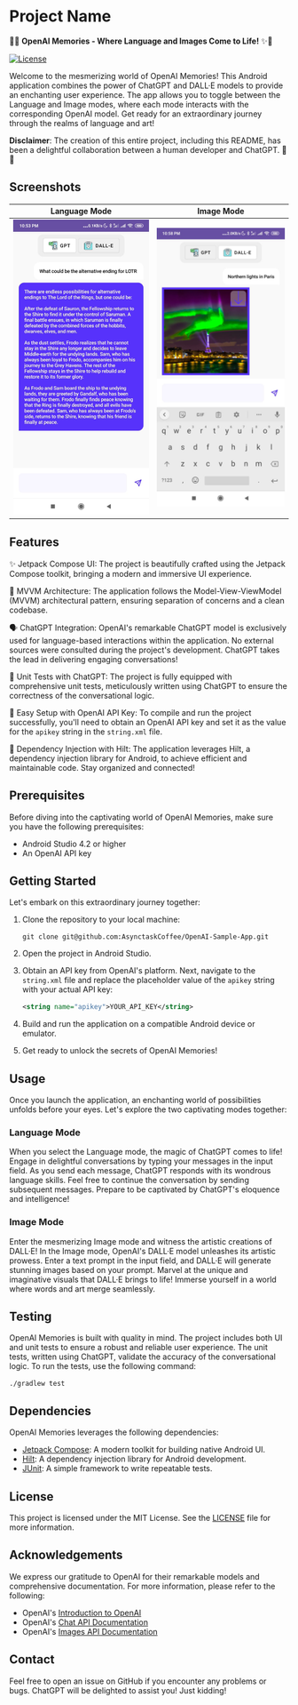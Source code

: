 
# Project Name

🤖✨ **OpenAI Memories - Where Language and Images Come to Life!** ✨🎨

[![License](https://img.shields.io/badge/license-MIT-blue.svg)](LICENSE)

Welcome to the mesmerizing world of OpenAI Memories! This Android application combines the power of ChatGPT and DALL·E models to provide an enchanting user experience. The app allows you to toggle between the Language and Image modes, where each mode interacts with the corresponding OpenAI model. Get ready for an extraordinary journey through the realms of language and art!

**Disclaimer**: The creation of this entire project, including this README, has been a delightful collaboration between a human developer and ChatGPT. 🤝✨

## Screenshots

| Language Mode | Image Mode |
| :---: | :---: |
| ![Language Mode](images/ss1.jpeg) | ![Image Mode](images/ss2.jpeg) |

## Features

✨ Jetpack Compose UI: The project is beautifully crafted using the Jetpack Compose toolkit, bringing a modern and immersive UI experience.

🔀 MVVM Architecture: The application follows the Model-View-ViewModel (MVVM) architectural pattern, ensuring separation of concerns and a clean codebase.

🗣️ ChatGPT Integration: OpenAI's remarkable ChatGPT model is exclusively used for language-based interactions within the application. No external sources were consulted during the project's development. ChatGPT takes the lead in delivering engaging conversations!

🧪 Unit Tests with ChatGPT: The project is fully equipped with comprehensive unit tests, meticulously written using ChatGPT to ensure the correctness of the conversational logic.

🔑 Easy Setup with OpenAI API Key: To compile and run the project successfully, you'll need to obtain an OpenAI API key and set it as the value for the `apikey` string in the `string.xml` file.

🔌 Dependency Injection with Hilt: The application leverages Hilt, a dependency injection library for Android, to achieve efficient and maintainable code. Stay organized and connected!

## Prerequisites

Before diving into the captivating world of OpenAI Memories, make sure you have the following prerequisites:

- Android Studio 4.2 or higher
- An OpenAI API key

## Getting Started

Let's embark on this extraordinary journey together:

1. Clone the repository to your local machine:

   ```shell
   git clone git@github.com:AsynctaskCoffee/OpenAI-Sample-App.git
   ```

2. Open the project in Android Studio.

3. Obtain an API key from OpenAI's platform. Next, navigate to the `string.xml` file and replace the placeholder value of the `apikey` string with your actual API key:

   ```xml
   <string name="apikey">YOUR_API_KEY</string>
   ```

4. Build and run the application on a compatible Android device or emulator.

5. Get ready to unlock the secrets of OpenAI Memories!

## Usage

Once you launch the application, an enchanting world of possibilities unfolds before your eyes. Let's explore the two captivating modes together:

### Language Mode

When you select the Language mode, the magic of ChatGPT comes to life! Engage in delightful conversations by typing your messages in the input field. As you send each message, ChatGPT responds with its wondrous language skills. Feel free to continue the conversation by sending subsequent messages. Prepare to be captivated by ChatGPT's eloquence and intelligence!

### Image Mode

Enter the mesmerizing Image mode and witness the artistic creations of DALL·E! In the Image mode, OpenAI's DALL·E model unleashes its artistic prowess. Enter a text prompt in the input field, and DALL·E will generate stunning images based on your prompt. Marvel at the unique and imaginative visuals that DALL·E brings to life! Immerse yourself in a world where words and art merge seamlessly.

## Testing

OpenAI Memories is built with quality in mind. The project includes both UI and unit tests to ensure a robust and reliable user experience. The unit tests, written using ChatGPT, validate the accuracy of the conversational logic. To run the tests, use the following command:

```shell
./gradlew test
```

## Dependencies

OpenAI Memories leverages the following dependencies:

- [Jetpack Compose](https://developer.android.com/jetpack/compose): A modern toolkit for building native Android UI.
- [Hilt](https://developer.android.com/training/dependency-injection/hilt-android): A dependency injection library for Android development.
- [JUnit](https://junit.org/junit4/): A simple framework to write repeatable tests.


## License

This project is licensed under the MIT License. See the [LICENSE](LICENSE) file for more information.

## Acknowledgements

We express our gratitude to OpenAI for their remarkable models and comprehensive documentation. For more information, please refer to the following:

- OpenAI's [Introduction to OpenAI](https://platform.openai.com/docs/introduction)
- OpenAI's [Chat API Documentation](https://platform.openai.com/docs/api-reference/chat)
- OpenAI's [Images API Documentation](https://platform.openai.com/docs/api-reference/images)

## Contact

Feel free to open an issue on GitHub if you encounter any problems or bugs. ChatGPT will be delighted to assist you! Just kidding!
